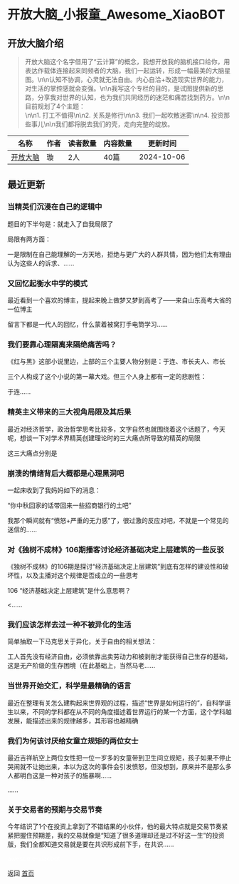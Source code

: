 # 开放大脑_小报童_Awesome_XiaoBOT

## 开放大脑介绍
> 开放大脑这个名字借用了“云计算”的概念，我想开放我的脑机接口给你，用表达作载体连接起来同频者的大脑，我们一起运转，形成一幅最美的大脑星图。\n\n认知不协调，心灵就无法自由。内心自洽+改造现实世界的能力，对生活的掌控感就会变强。\n\n我写这个专栏的目的，是试图提供新的思路，分享我对世界的认知，也为我们共同经历的迷茫和痛苦找到药方。\n\n目前规划了4个主题：  
\n\n1. 打工不值得\n\n2. 关系是修行\n\n3. 我们一起吹散迷雾\n\n4. 投资那些事儿\n\n我们都将脱去我们的壳，走向完整的绽放。  
  


|名称|作者|读者数量|内容数量|更新时间|
|---|---|---|---|---|
|[开放大脑](https://xiaobot.net/p/Skye?refer=0b133df9-27dc-423b-8101-639049001c13)|璇|2人|40篇|2024-10-06|

## 最近更新
### 当精英们沉浸在自己的逻辑中

题目的下半句是：就走入了自我局限了

局限有两方面：

一是限制在自己能理解的一方天地，拒绝与更广大的人群共情，因为他们太有理由认为这些人的诉求、......

### 又回忆起衡水中学的模式

最近看到一个喜欢的博主，提起来晚上做梦又梦到高考了——来自山东高考大省的一位博主

留言下都是一代人的回忆，什么蒙着被窝打手电筒学习......

### 我们要靠心理隔离来隔绝痛苦吗？

《红与黑》这部小说里边，上部的三个主要人物分别是：于连、市长夫人、市长

三个人构成了这个小说的第一幕大戏。但三个人身上都有一定的悲剧性：

于连......

### 精英主义带来的三大视角局限及其后果

最近对经济哲学，政治哲学思考比较多，文字自然也就围绕着这个话题了，今天呢，想谈一下对学术界精英创建理论时的三大痛点所导致的精英的局限

这三大痛点分别是

### 崩溃的情绪背后大概都是心理黑洞吧

一起床收到了我妈妈如下的消息：

“你中秋回家的话带回来一些招商银行的土吧”

我那个瞬间就有“愤怒+严重的无力感”了，很过激的反应对吧，不就是一个常见的迷信的......

### 对《独树不成林》106期播客讨论经济基础决定上层建筑的一些反驳

《独树不成林》的106期是探讨“经济基础决定上层建筑”到底有怎样的建设性和破坏性，以及主播对这个规律是否成立的一些思考

106 “经济基础决定上层建筑”是什么意思啊？

<......

### 我们应该怎样去过一种不被异化的生活

简单抽取一下马克思关于异化，关于自由的相关想法：

工人首先没有经济自由，必须依靠出卖劳动力和被剥削才能获得自己生存的基础，这是无产阶级的生存困境（在此基础上，当然马老......

### 当世界开始交汇，科学是最精确的语言

最近在整理有关怎么建构起来世界观的过程，描述“世界是如何运行的”，自科学诞生以来，不同的学科都在从不同的角度描述着世界运行的某一个方面，这个学科越发展，能描述出来的规律越多，其形容也越精确

### 我们为何该讨厌给女童立规矩的两位女士

最近吉祥航空上两位女性把一位一岁多的女童带到卫生间立规矩，孩子如果不停止哭闹就不让她出来，本以为这次的事件会引发愤怒，但没想到，原来并不是那么多人都明白这是一种对孩子的施暴啊......

......

### 关于交易者的预期与交易节奏

今年结识了1个在投资上拿到了不错结果的小伙伴，他的最大特点就是交易节奏紧紧把握住预期差，我的交易就像是“知道了很多道理却还是过不好这一生”的投资版，我们全都知道交易就是要在共识形成前下手，在共识......


<a href="https://github.com/Reno9527/awesome-xiaobot" style="color: white; text-decoration: none;">awesome-xiaobot</a>

返回 [首页](../README.md)
